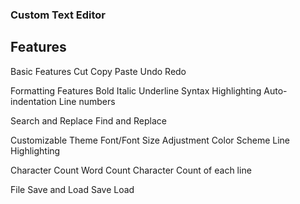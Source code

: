 
### Custom Text Editor


## Features

Basic Features
    Cut
    Copy
    Paste
    Undo
    Redo

Formatting Features
    Bold
    Italic
    Underline
    Syntax Highlighting
    Auto-indentation
    Line numbers

Search and Replace
    Find and Replace

Customizable Theme
    Font/Font Size Adjustment
    Color Scheme
    Line Highlighting

Character Count
    Word Count
    Character Count of each line

File Save and Load
    Save
    Load










